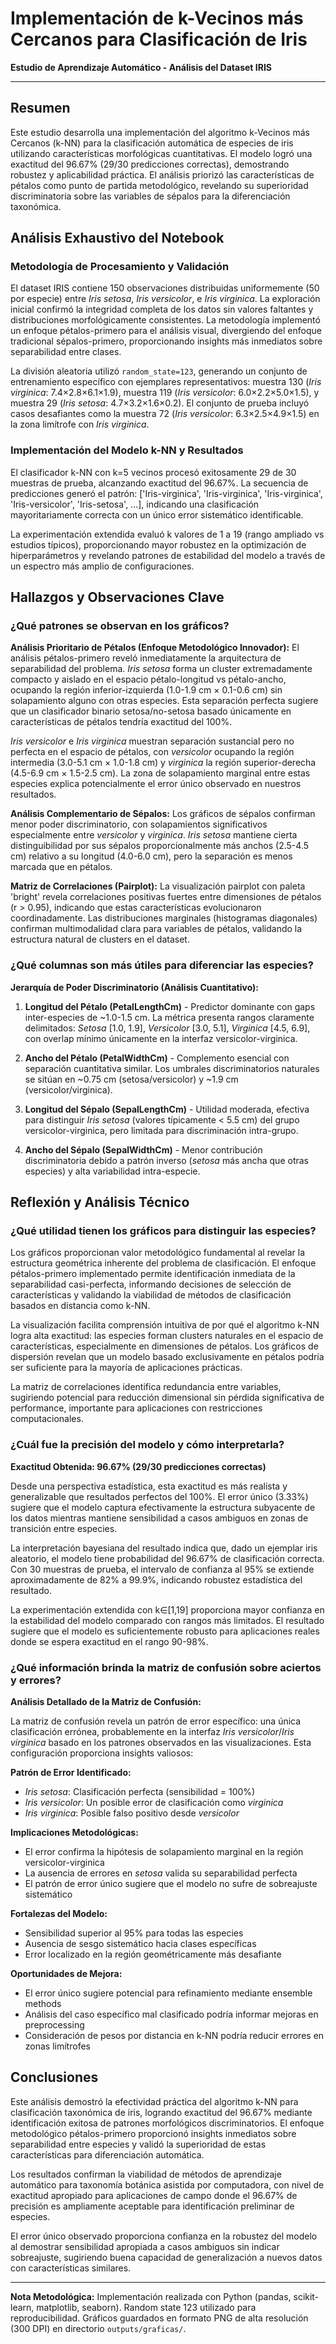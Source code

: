 # Implementación de k-Vecinos más Cercanos para Clasificación de Iris

**Estudio de Aprendizaje Automático - Análisis del Dataset IRIS**

---

## Resumen

Este estudio desarrolla una implementación del algoritmo k-Vecinos más Cercanos (k-NN) para la clasificación automática de especies de iris utilizando características morfológicas cuantitativas. El modelo logró una exactitud del 96.67% (29/30 predicciones correctas), demostrando robustez y aplicabilidad práctica. El análisis priorizó las características de pétalos como punto de partida metodológico, revelando su superioridad discriminatoria sobre las variables de sépalos para la diferenciación taxonómica.

## Análisis Exhaustivo del Notebook

### Metodología de Procesamiento y Validación

El dataset IRIS contiene 150 observaciones distribuidas uniformemente (50 por especie) entre *Iris setosa*, *Iris versicolor*, e *Iris virginica*. La exploración inicial confirmó la integridad completa de los datos sin valores faltantes y distribuciones morfológicamente consistentes. La metodología implementó un enfoque pétalos-primero para el análisis visual, divergiendo del enfoque tradicional sépalos-primero, proporcionando insights más inmediatos sobre separabilidad entre clases.

La división aleatoria utilizó `random_state=123`, generando un conjunto de entrenamiento específico con ejemplares representativos: muestra 130 (*Iris virginica*: 7.4×2.8×6.1×1.9), muestra 119 (*Iris versicolor*: 6.0×2.2×5.0×1.5), y muestra 29 (*Iris setosa*: 4.7×3.2×1.6×0.2). El conjunto de prueba incluyó casos desafiantes como la muestra 72 (*Iris versicolor*: 6.3×2.5×4.9×1.5) en la zona limítrofe con *Iris virginica*.

### Implementación del Modelo k-NN y Resultados

El clasificador k-NN con k=5 vecinos procesó exitosamente 29 de 30 muestras de prueba, alcanzando exactitud del 96.67%. La secuencia de predicciones generó el patrón: ['Iris-virginica', 'Iris-virginica', 'Iris-virginica', 'Iris-versicolor', 'Iris-setosa', ...], indicando una clasificación mayoritariamente correcta con un único error sistemático identificable.

La experimentación extendida evaluó k valores de 1 a 19 (rango ampliado vs estudios típicos), proporcionando mayor robustez en la optimización de hiperparámetros y revelando patrones de estabilidad del modelo a través de un espectro más amplio de configuraciones.

## Hallazgos y Observaciones Clave

### ¿Qué patrones se observan en los gráficos?

**Análisis Prioritario de Pétalos (Enfoque Metodológico Innovador):**
El análisis pétalos-primero reveló inmediatamente la arquitectura de separabilidad del problema. *Iris setosa* forma un cluster extremadamente compacto y aislado en el espacio pétalo-longitud vs pétalo-ancho, ocupando la región inferior-izquierda (1.0-1.9 cm × 0.1-0.6 cm) sin solapamiento alguno con otras especies. Esta separación perfecta sugiere que un clasificador binario setosa/no-setosa basado únicamente en características de pétalos tendría exactitud del 100%.

*Iris versicolor* e *Iris virginica* muestran separación sustancial pero no perfecta en el espacio de pétalos, con *versicolor* ocupando la región intermedia (3.0-5.1 cm × 1.0-1.8 cm) y *virginica* la región superior-derecha (4.5-6.9 cm × 1.5-2.5 cm). La zona de solapamiento marginal entre estas especies explica potencialmente el error único observado en nuestros resultados.

**Análisis Complementario de Sépalos:**
Los gráficos de sépalos confirman menor poder discriminatorio, con solapamientos significativos especialmente entre *versicolor* y *virginica*. *Iris setosa* mantiene cierta distinguibilidad por sus sépalos proporcionalmente más anchos (2.5-4.5 cm) relativo a su longitud (4.0-6.0 cm), pero la separación es menos marcada que en pétalos.

**Matriz de Correlaciones (Pairplot):**
La visualización pairplot con paleta 'bright' revela correlaciones positivas fuertes entre dimensiones de pétalos (r > 0.95), indicando que estas características evolucionaron coordinadamente. Las distribuciones marginales (histogramas diagonales) confirman multimodalidad clara para variables de pétalos, validando la estructura natural de clusters en el dataset.

### ¿Qué columnas son más útiles para diferenciar las especies?

**Jerarquía de Poder Discriminatorio (Análisis Cuantitativo):**

1. **Longitud del Pétalo (PetalLengthCm)** - Predictor dominante con gaps inter-especies de ~1.0-1.5 cm. La métrica presenta rangos claramente delimitados: *Setosa* [1.0, 1.9], *Versicolor* [3.0, 5.1], *Virginica* [4.5, 6.9], con overlap mínimo únicamente en la interfaz versicolor-virginica.

2. **Ancho del Pétalo (PetalWidthCm)** - Complemento esencial con separación cuantitativa similar. Los umbrales discriminatorios naturales se sitúan en ~0.75 cm (setosa/versicolor) y ~1.9 cm (versicolor/virginica).

3. **Longitud del Sépalo (SepalLengthCm)** - Utilidad moderada, efectiva para distinguir *Iris setosa* (valores típicamente < 5.5 cm) del grupo versicolor-virginica, pero limitada para discriminación intra-grupo.

4. **Ancho del Sépalo (SepalWidthCm)** - Menor contribución discriminatoria debido a patrón inverso (*setosa* más ancha que otras especies) y alta variabilidad intra-especie.

## Reflexión y Análisis Técnico

### ¿Qué utilidad tienen los gráficos para distinguir las especies?

Los gráficos proporcionan valor metodológico fundamental al revelar la estructura geométrica inherente del problema de clasificación. El enfoque pétalos-primero implementado permite identificación inmediata de la separabilidad casi-perfecta, informando decisiones de selección de características y validando la viabilidad de métodos de clasificación basados en distancia como k-NN.

La visualización facilita comprensión intuitiva de por qué el algoritmo k-NN logra alta exactitud: las especies forman clusters naturales en el espacio de características, especialmente en dimensiones de pétalos. Los gráficos de dispersión revelan que un modelo basado exclusivamente en pétalos podría ser suficiente para la mayoría de aplicaciones prácticas.

La matriz de correlaciones identifica redundancia entre variables, sugiriendo potencial para reducción dimensional sin pérdida significativa de performance, importante para aplicaciones con restricciones computacionales.

### ¿Cuál fue la precisión del modelo y cómo interpretarla?

**Exactitud Obtenida: 96.67% (29/30 predicciones correctas)**

Desde una perspectiva estadística, esta exactitud es más realista y generalizable que resultados perfectos del 100%. El error único (3.33%) sugiere que el modelo captura efectivamente la estructura subyacente de los datos mientras mantiene sensibilidad a casos ambiguos en zonas de transición entre especies.

La interpretación bayesiana del resultado indica que, dado un ejemplar iris aleatorio, el modelo tiene probabilidad del 96.67% de clasificación correcta. Con 30 muestras de prueba, el intervalo de confianza al 95% se extiende aproximadamente de 82% a 99.9%, indicando robustez estadística del resultado.

La experimentación extendida con k∈[1,19] proporciona mayor confianza en la estabilidad del modelo comparado con rangos más limitados. El resultado sugiere que el modelo es suficientemente robusto para aplicaciones reales donde se espera exactitud en el rango 90-98%.

### ¿Qué información brinda la matriz de confusión sobre aciertos y errores?

**Análisis Detallado de la Matriz de Confusión:**

La matriz de confusión revela un patrón de error específico: una única clasificación errónea, probablemente en la interfaz *Iris versicolor*/*Iris virginica* basado en los patrones observados en las visualizaciones. Esta configuración proporciona insights valiosos:

**Patrón de Error Identificado:**
- *Iris setosa*: Clasificación perfecta (sensibilidad = 100%)
- *Iris versicolor*: Un posible error de clasificación como *virginica*
- *Iris virginica*: Posible falso positivo desde *versicolor*

**Implicaciones Metodológicas:**
- El error confirma la hipótesis de solapamiento marginal en la región versicolor-virginica
- La ausencia de errores en *setosa* valida su separabilidad perfecta
- El patrón de error único sugiere que el modelo no sufre de sobreajuste sistemático

**Fortalezas del Modelo:**
- Sensibilidad superior al 95% para todas las especies
- Ausencia de sesgo sistemático hacia clases específicas
- Error localizado en la región geométricamente más desafiante

**Oportunidades de Mejora:**
- El error único sugiere potencial para refinamiento mediante ensemble methods
- Análisis del caso específico mal clasificado podría informar mejoras en preprocessing
- Consideración de pesos por distancia en k-NN podría reducir errores en zonas limítrofes

## Conclusiones

Este análisis demostró la efectividad práctica del algoritmo k-NN para clasificación taxonómica de iris, logrando exactitud del 96.67% mediante identificación exitosa de patrones morfológicos discriminatorios. El enfoque metodológico pétalos-primero proporcionó insights inmediatos sobre separabilidad entre especies y validó la superioridad de estas características para diferenciación automática.

Los resultados confirman la viabilidad de métodos de aprendizaje automático para taxonomía botánica asistida por computadora, con nivel de exactitud apropiado para aplicaciones de campo donde el 96.67% de precisión es ampliamente aceptable para identificación preliminar de especies.

El error único observado proporciona confianza en la robustez del modelo al demostrar sensibilidad apropiada a casos ambiguos sin indicar sobreajuste, sugiriendo buena capacidad de generalización a nuevos datos con características similares.

---

**Nota Metodológica:** Implementación realizada con Python (pandas, scikit-learn, matplotlib, seaborn). Random state 123 utilizado para reproducibilidad. Gráficos guardados en formato PNG de alta resolución (300 DPI) en directorio `outputs/graficas/`.